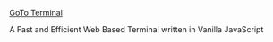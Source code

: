 [GoTo Terminal](https://imagineeeinc.github.io/EtchTerm/app/)

A Fast and Efficient Web Based Terminal written in Vanilla JavaScript
